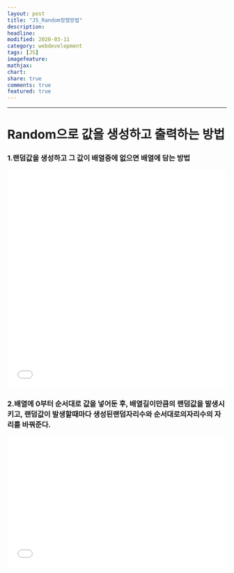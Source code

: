 ```yaml
---
layout: post
title: "JS_Random정렬방법"
description:
headline:
modified: 2020-03-11
category: webdevelopment
tags: [JS]
imagefeature:
mathjax:
chart:
share: true
comments: true
featured: true
---
```


---

# Random으로 값을 생성하고 출력하는 방법

### 1.랜덤값을 생성하고 그 값이 배열중에 없으면 배열에 담는 방법

<div class="code">
<iframe width="100%" height="500" src="//jsfiddle.net/lsh58/7ve6jxho/5/embedded/js/dark/" allowfullscreen="allowfullscreen" allowpaymentrequest frameborder="0"></iframe>
</div>
  
  
  
### 2.배열에 0부터 순서대로 값을 넣어둔 후, 배열길이만큼의 랜덤값을 발생시키고, 랜덤값이 발생할때마다 생성된랜덤자리수와 순서대로의자리수의 자리를 바꿔준다.

<div class="code">
<iframe width="100%" height="300" src="//jsfiddle.net/lsh58/7ve6jxho/9/embedded/js/dark/" allowfullscreen="allowfullscreen" allowpaymentrequest frameborder="0"></iframe>
</div>

